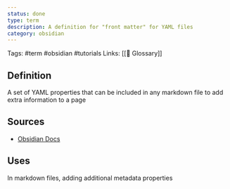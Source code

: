 ```yaml
---
status: done
type: term
description: A definition for "front matter" for YAML files
category: obsidian
---
```

Tags: #term #obsidian #tutorials 
Links: [[📇 Glossary]]

## Definition
A set of YAML properties that can be included in any markdown file to add extra information to a page

## Sources
- [Obsidian Docs](https://help.obsidian.md/Advanced+topics/YAML+front+matter)

## Uses
In markdown files, adding additional metadata properties
